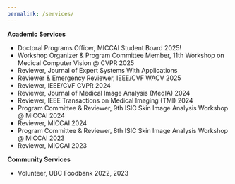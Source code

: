 ```yaml
---
permalink: /services/
---
```


**Academic Services**
- Doctoral Programs Officer, MICCAI Student Board 2025!
- Workshop Organizer & Program Committee Member, 11th Workshop on Medical Computer Vision @ CVPR 2025
- Reviewer, Journal of Expert Systems With Applications
- Reviewer & Emergency Reviewer, IEEE/CVF WACV 2025
- Reviewer, IEEE/CVF CVPR 2024
- Reviewer, Journal of Medical Image Analysis (MedIA) 2024
- Reviewer, IEEE Transactions on Medical Imaging (TMI) 2024
- Program Committee & Reviewer, 9th ISIC Skin Image Analysis Workshop @ MICCAI 2024
- Reviewer, MICCAI 2024
- Program Committee & Reviewer, 8th ISIC Skin Image Analysis Workshop @ MICCAI 2023
- Reviewer, MICCAI 2023

**Community Services**
- Volunteer, UBC Foodbank 2022, 2023
